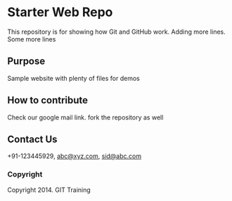 # Starter Web Repo

This repository is for showing how Git and GitHub work. Adding more lines. Some more lines

## Purpose

Sample website with plenty of files for demos

## How to contribute

Check our google mail link. fork the repository as well

## Contact Us

+91-123445929, abc@xyz.com, sid@abc.com

### Copyright

Copyright 2014. GIT Training